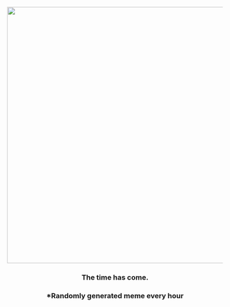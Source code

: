 <p align="center">
        <img src="https://i.redd.it/n82rt1182ti91.jpg" width="600" height="600">
        </p>
        <h3 align="center">The time has come.</h3>
        <h3 align="center">*Randomly generated meme every hour</h3>
    